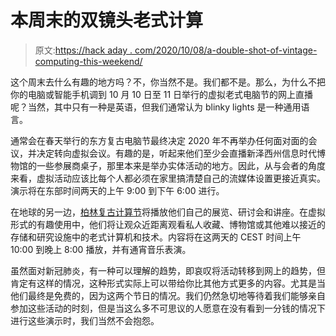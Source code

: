# 本周末的双镜头老式计算

> 原文:[https://hack aday . com/2020/10/08/a-double-shot-of-vintage-computing-this-weekend/](https://hackaday.com/2020/10/08/a-double-shot-of-vintage-computing-this-weekend/)

这个周末去什么有趣的地方吗？不，你当然不是。我们都不是。那么，为什么不把你的电脑或智能手机调到 10 月 10 日至 11 日举行的虚拟老式电脑节的网上直播呢？当然，其中只有一种是英语，但我们通常认为 blinky lights 是一种通用语言。

通常会在春天举行的东方复古电脑节最终决定 2020 年不再举办任何面对面的会议，并决定转向虚拟会议。有趣的是，听起来他们至少会直播新泽西州信息时代博物馆的一些参展商桌子，那里本来是举办实体活动的地方。因此，从与会者的角度来看，虚拟活动应该比每个人都必须在家里搞清楚自己的流媒体设置更接近真实。演示将在东部时间两天的上午 9:00 到下午 6:00 进行。

在地球的另一边，[柏林复古计算节](https://vcfb.de/2020/index.html)将播放他们自己的展览、研讨会和讲座。在虚拟形式的有趣使用中，他们将让观众近距离观看私人收藏、博物馆或其他难以接近的存储和研究设施中的老式计算机和技术。内容将在这两天的 CEST 时间上午 10:00 到晚上 8:00 播放，并有通宵音乐表演。

虽然面对新冠肺炎，有一种可以理解的趋势，即哀叹将活动转移到网上的趋势，但肯定有这样的情况，这种形式实际上可以带给你比其他方式更多的内容。尤其是当他们最终是免费的，因为这两个节日的情况。我们仍然急切地等待着我们能够亲自参加这些活动的时刻，但是当这么多不可思议的人愿意在没有看到一分钱的情况下进行这些演示时，我们当然不会抱怨。